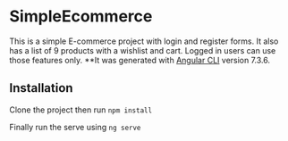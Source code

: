 # SimpleEcommerce

This is a simple E-commerce project with login and register forms. It also has a list of 9 products with a wishlist and cart. Logged in users can use those features only.
**It was generated with [Angular CLI](https://github.com/angular/angular-cli) version 7.3.6.

## Installation

Clone the project then run
`npm install`

Finally run the serve using `ng serve`